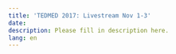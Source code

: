 ```yaml
---
title: 'TEDMED 2017: Livestream Nov 1-3'
date:
description: Please fill in description here.
lang: en
---
```

